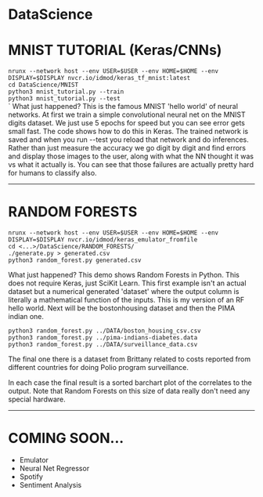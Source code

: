 # DataScience

MNIST TUTORIAL (Keras/CNNs)
===========================

`nrunx --network host --env USER=$USER --env HOME=$HOME --env DISPLAY=$DISPLAY nvcr.io/idmod/keras_tf_mnist:latest`  
`cd DataScience/MNIST`    
`python3 mnist_tutorial.py --train`  
`python3 mnist_tutorial.py --test`  
`
What just happened?
This is the famous MNIST 'hello world' of neural networks. At first we train a simple convolutional neural net on the MNIST 
digits dataset. We just use 5 epochs for speed but you can see error gets small fast. The code shows how to do this in 
Keras. The trained network is saved and when you run --test you reload that network and do inferences. Rather than just
measure the accuracy we go digit by digit and find errors and display those images to the user, along with what the NN
thought it was vs what it actually is. You can see that those failures are actually pretty hard for humans to classify also.

---


RANDOM FORESTS
==============

`nrunx --network host --env USER=$USER --env HOME=$HOME --env DISPLAY=$DISPLAY nvcr.io/idmod/keras_emulator_fromfile`  
`cd <...>/DataScience/RANDOM_FORESTS/`  
`./generate.py > generated.csv`  
`python3 random_forest.py generated.csv`  

What just happened?
This demo shows Random Forests in Python. This does not require Keras, just SciKit Learn. This first example isn't an actual
dataset but a numerical generated 'dataset' where the output column is literally a mathematical function of the inputs. This
is my version of an RF hello world. Next will be the bostonhousing dataset and then the PIMA indian one.

`python3 random_forest.py ../DATA/boston_housing_csv.csv`  
`python3 random_forest.py ../pima-indians-diabetes.data`  
`python3 random_forest.py ../DATA/surveillance_data.csv`  

The final one there is a dataset from Brittany related to costs reported from different countries for doing Polio program surveillance.

In each case the final result is a sorted barchart plot of the correlates to the output. Note that Random Forests on this size of data
really don't need any special hardware.

---

COMING SOON...
==============
* Emulator
* Neural Net Regressor
* Spotify
* Sentiment Analysis
